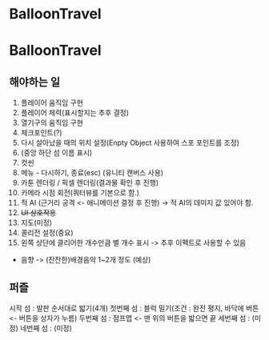 # BalloonTravel

# BalloonTravel

## 해야하는 일

1. 플레이어 움직임 구현
2. 플레이어 체력(표시할지는 추후 결정)
3. 열기구의 움직임 구현
4. 체크포인트(?) 
5. 다시 살아났을 때의 위치 설정(Enpty Object 사용하여 스포 포인트를 조정)
6. (중앙 하단 섬 이름 표시)
7. 컷씬 
8. 메뉴 - 다시하기, 종료(esc) (유니티 캔버스 사용)
9. 카툰 렌더링 / 픽셀 렌더링(결과물 확인 후 진행)
10. 카메라 시점 회전(쿼터뷰를 기본으로 함.)
11. 적 AI (근거리 공격 <- 애니메이션 결정 후 진행) -> 적 AI의 데미지 값 있어야 함.
12. ~~UI 상호작용~~
13. 지도(미정)
14. 콜리전 설정(중요)
15. 왼쪽 상단에 클리어한 개수만큼 별 개수 표시 -> 추후 이펙트로 사용할 수 있음



- 음향
-> (잔잔한)배경음악 1~2개 정도 (예상)



## 퍼즐

시작 섬 : 발판 순서대로 밟기(4개)
첫번째 섬 : 블럭 밀기(조건 : 완전 평지, 바닥에 버튼 <- 버튼을 상자가 누름)
두번째 섬 : 점프맵 <- 맨 위의 버튼을 밟으면 끝
세번째 섬 : (미정)
네번째 섬 : (미정)
